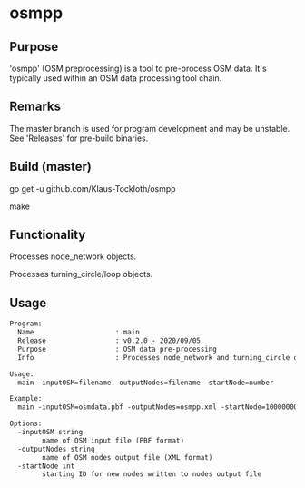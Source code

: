 # osmpp

## Purpose

'osmpp' (OSM preprocessing) is a tool to pre-process OSM data. It's typically used within an OSM data processing tool chain.

## Remarks

The master branch is used for program development and may be unstable. See 'Releases' for pre-build binaries.

## Build (master)

go get -u github.com/Klaus-Tockloth/osmpp

make

## Functionality

Processes node_network objects.

Processes turning_circle/loop objects.


## Usage

```txt
Program:
  Name                    : main
  Release                 : v0.2.0 - 2020/09/05
  Purpose                 : OSM data pre-processing
  Info                    : Processes node_network and turning_circle objects.

Usage:
  main -inputOSM=filename -outputNodes=filename -startNode=number

Example:
  main -inputOSM=osmdata.pbf -outputNodes=osmpp.xml -startNode=1000000000000

Options:
  -inputOSM string
    	name of OSM input file (PBF format)
  -outputNodes string
    	name of OSM nodes output file (XML format)
  -startNode int
    	starting ID for new nodes written to nodes output file
```

